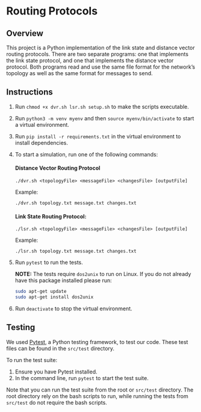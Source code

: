 # Routing Protocols

## Overview

This project is a Python implementation of the link state and distance vector routing protocols. There are two separate programs: one that implements the link state protocol, and one that implements the distance vector protocol. Both programs read and use the same file format for the network’s topology as well as the same format for messages to send.

## Instructions

1. Run `chmod +x dvr.sh lsr.sh setup.sh` to make the scripts executable.
2. Run `python3 -m venv myenv` and then `source myenv/bin/activate` to start a virtual environment.
3. Run `pip install -r requirements.txt` in the virtual environment to install dependencies.
4. To start a simulation, run one of the following commands:

    #### Distance Vector Routing Protocol

    ```
    ./dvr.sh <topologyFile> <messageFile> <changesFile> [outputFile]
    ```

    Example:

    ```
    ./dvr.sh topology.txt message.txt changes.txt
    ```

    #### Link State Routing Protocol:

    ```
    ./lsr.sh <topologyFile> <messageFile> <changesFile> [outputFile]
    ```

    Example:

    ```
    ./lsr.sh topology.txt message.txt changes.txt
    ```

5. Run `pytest` to run the tests.
    
    **NOTE:** The tests require `dos2unix` to run on Linux. If you do not already have this package installed please run:

    ```bash
    sudo apt-get update
    sudo apt-get install dos2unix
    ```

6. Run `deactivate` to stop the virtual environment.

## Testing

We used [Pytest](https://docs.pytest.org/en/8.0.x/), a Python testing framework, to test our code. These test files can be found in the `src/test` directory.

To run the test suite:

1. Ensure you have Pytest installed.
2. In the command line, run `pytest` to start the test suite.

Note that you can run the test suite from the root or `src/test` directory. The root directory rely on the bash scripts to run, while running the tests from `src/test` do not require the bash scripts.
